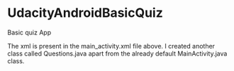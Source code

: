 # UdacityAndroidBasicQuiz
Basic quiz App

The xml is present in the main_activity.xml file above. 
I created another class called Questions.java apart from the already default
MainActivity.java class.
